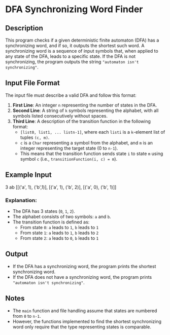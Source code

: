 # DFA Synchronizing Word Finder

## Description

This program checks if a given deterministic finite automaton (DFA) has a synchronizing word, and if so, it outputs the shortest such word. A synchronizing word is a sequence of input symbols that, when applied to any state of the DFA, leads to a specific state. If the DFA is not synchronizing, the program outputs the string `"automaton isn't synchronizing"`.

## Input File Format

The input file must describe a valid DFA and follow this format:

1. **First Line**: An integer `n` representing the number of states in the DFA.
2. **Second Line**: A string of `k` symbols representing the alphabet, with all symbols listed consecutively without spaces.
3. **Third Line**: A description of the transition function in the following format:
   - `[list0, list1, ... listn-1]`, where each `listi` is a `k`-element list of tuples `(c, m)`.
   - `c` is a `Char` representing a symbol from the alphabet, and `m` is an integer representing the target state (0 to `n-1`).
   - This means that the transition function sends state `i` to state `m` using symbol `c` (i.e., `transitionFunction(i, c) = m`).

## Example Input

3 ab [[('a', 1), ('b',1)], [('a', 1), ('b', 2)], [('a', 0), ('b', 1)]]


### Explanation:
- The DFA has 3 states (`0`, `1`, `2`).
- The alphabet consists of two symbols: `a` and `b`.
- The transition function is defined as:
  - From state `0`: `a` leads to `1`, `b` leads to `1`
  - From state `1`: `a` leads to `1`, `b` leads to `2`
  - From state `2`: `a` leads to `0`, `b` leads to `1`

## Output

- If the DFA has a synchronizing word, the program prints the shortest synchronizing word.
- If the DFA does not have a synchronizing word, the program prints `"automaton isn't synchronizing"`.

## Notes

- The `main` function and file handling assume that states are numbered from `0` to `n-1`.
- However, the functions implemented to find the shortest synchronizing word only require that the type representing states is comparable.


